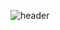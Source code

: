 ![header](https://capsule-render.vercel.app/api?type=waving&color=auto&height=300&section=header&text=I%20am%20Woohyun%20Park&fontSize=90)
